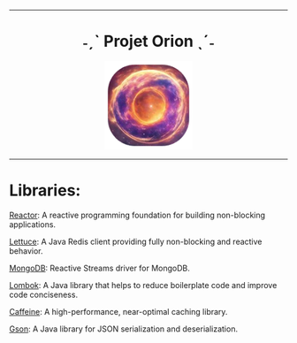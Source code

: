 ***

<h1 align="center">˗ˏˋ Projet Orion ˎˊ˗</h1>

<p align="center">
  <img width="160" height="160" src="img/rounded.png">
</p>

***

# Libraries:

[Reactor](https://github.com/reactor/reactor-core):  A reactive programming foundation for building non-blocking applications.

[Lettuce](https://github.com/lettuce-io/lettuce-core): A Java Redis client providing fully non-blocking and reactive behavior.

[MongoDB](https://github.com/mongodb/mongo-java-driver/tree/master/driver-reactive-streams): Reactive Streams driver for MongoDB.

[Lombok](https://github.com/projectlombok/lombok): A Java library that helps to reduce boilerplate code and improve code conciseness.

[Caffeine](https://github.com/ben-manes/caffeine): A high-performance, near-optimal caching library.

[Gson](https://github.com/google/gson): A Java library for JSON serialization and deserialization.